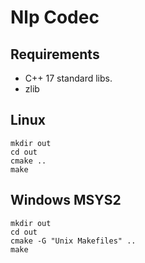 # Nlp Codec

## Requirements

* C++ 17 standard libs.
* zlib

## Linux

```
mkdir out
cd out
cmake ..
make
```

## Windows MSYS2

```
mkdir out
cd out
cmake -G "Unix Makefiles" ..
make
```
